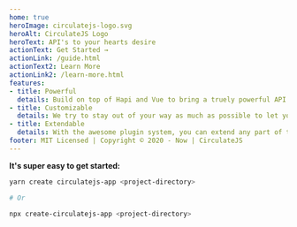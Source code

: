 ```yaml
---
home: true
heroImage: circulatejs-logo.svg
heroAlt: CirculateJS Logo
heroText: API's to your hearts desire
actionText: Get Started →
actionLink: /guide.html
actionText2: Learn More
actionLink2: /learn-more.html
features:
- title: Powerful
  details: Build on top of Hapi and Vue to bring a truely powerful API system with everything you need to get started.
- title: Customizable
  details: We try to stay out of your way as much as possible to let you focus on the things that matter most.
- title: Extendable
  details: With the awesome plugin system, you can extend any part of the application to fit your needs.
footer: MIT Licensed | Copyright © 2020 - Now | CirculateJS
---
```

**It's super easy to get started:**

```sh
yarn create circulatejs-app <project-directory>

# Or 

npx create-circulatejs-app <project-directory>
```
